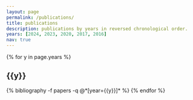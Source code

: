 ```yaml
---
layout: page
permalink: /publications/
title: publications
description: publications by years in reversed chronological order.
years: [2024, 2023, 2020, 2017, 2016] 
nav: true
---
```


<div class="publications">

{% for y in page.years %}
  <h2 class="year">{{y}}</h2>
  {% bibliography -f papers -q @*[year={{y}}]* %}
{% endfor %}

</div>
